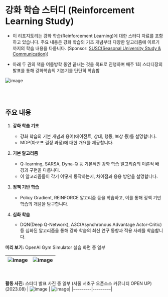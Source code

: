# 강화 학습 스터디 (Reinforcement Learning Study)
- 이 리포지토리는 강화 학습(Reinforcement Learning)에 대한 스터디 자료를 포함하고 있습니다. 주요 내용은 강화 학습의 기초 개념부터 다양한 알고리즘에 이르기까지의 학습 내용을 다룹니다. 
(Sponsor: [SUSC(Seasonal University Study & Communication)](https://www.susc.kr/))

- 아래 두 권의 책을 여름방학 동안 끝내는 것을 목표로 진행하며 매주 1회 스터디장의 발표를 통해 강화학습의 기본기를 탄탄히 학습함
  
![image](https://github.com/user-attachments/assets/2ddd0374-3b8f-4596-a3a6-ad13c9f10390)

<br/><br/>

## 주요 내용

1. **강화 학습 기초**  
   - 강화 학습의 기본 개념과 용어(에이전트, 상태, 행동, 보상 등)를 설명합니다.
   - MDP(마코프 결정 과정)에 대한 개요를 제공합니다.

2. **기본 알고리즘**  
   - Q-learning, SARSA, Dyna-Q 등 기본적인 강화 학습 알고리즘의 이론적 배경과 구현을 다룹니다.
   - 이 알고리즘들이 각기 어떻게 동작하는지, 차이점과 응용 방안을 설명합니다.

3. **정책 기반 학습**  
   - Policy Gradient, REINFORCE 알고리즘 등을 학습하고, 이를 통해 정책 기반 학습의 개념을 탐구합니다.

4. **심화 학습**  
   - DQN(Deep Q-Network), A3C(Asynchronous Advantage Actor-Critic) 등 심화된 알고리즘을 통해 강화 학습의 최신 연구 동향과 적용 사례를 학습합니다.



**미리 보기:** OpenAI Gym Simulator 실습 화면 중 일부
  
| ![image](https://github.com/user-attachments/assets/29d19839-8974-468f-bc77-508c47999978) | ![image](https://github.com/user-attachments/assets/28bad632-0997-43e5-ab0c-f75b5c6fb5fb)|
|---------|---------|


<br/><br/>
**활동 사진:** 스터디 발표 사진 중 일부 (서울 서초구 오픈소스 커뮤니티 OPEN UP) (2023.08)
| ![image](https://github.com/user-attachments/assets/046159ac-740f-4811-beb5-b5fbd72f2eb0) | ![image](https://github.com/user-attachments/assets/0ed6642f-756f-4823-80a7-2b54a37c2653)|
|---------|---------|

